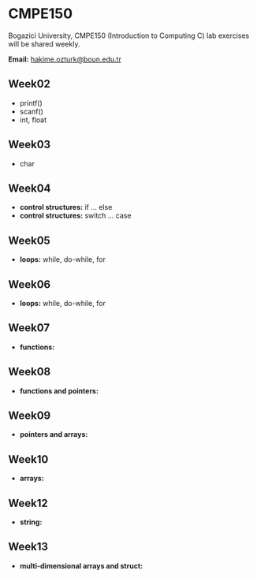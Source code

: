 # CMPE150
Bogazici University, CMPE150 (Introduction to Computing C) lab exercises will be shared weekly.

**Email:** hakime.ozturk@boun.edu.tr

## Week02
  
  * printf()
  * scanf()
  * int, float


## Week03

  *  char

## Week04
  * **control structures:** if ... else
  * **control structures:** switch ... case

## Week05

  * **loops:** while, do-while, for
  

 ## Week06

  * **loops:** while, do-while, for

  
 
## Week07

  * **functions:**
  
## Week08

  * **functions and pointers:**
  
## Week09

  * **pointers and arrays:**
  
## Week10

  * **arrays:**
  
## Week12

  * **string:**
  
## Week13

  * **multi-dimensional arrays and struct:**
  



  










